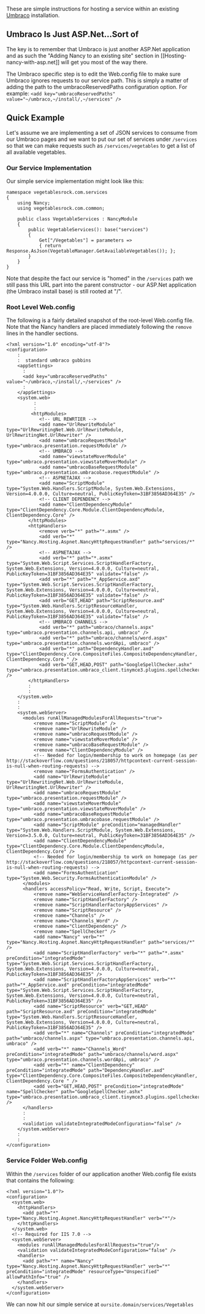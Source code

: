 These are simple instructions for hosting a service within an existing [Umbraco](http://umbraco.com/) installation.

## Umbraco Is Just ASP.Net...Sort of
The key is to remember that Umbraco is just another ASP.Net application and as such the "Adding Nancy to an existing site" section in [[Hosting-nancy-with-asp.net]] will get you most of the way there.

The Umbraco specific step is to edit the Web.config file to make sure Umbraco ignores requests to our service path. This is simply a matter of adding the path to the umbracoReservedPaths configuration option. For example:
`
<add key="umbracoReservedPaths" value="~/umbraco,~/install/,~/services" />
`

## Quick Example
Let's assume we are implementing a set of JSON services to consume from our Umbraco pages and we want to put our set of services under `/services` so that we can make requests such as `/services/vegetables` to get a list of all available vegetables.

### Our Service Implementation
Our simple service implementation might look like this:

    namespace vegetablesrock.com.services
    {
        using Nancy;
        using vegetablesrock.com.common;

        public class VegetableServices : NancyModule
        {
            public VegetableServices(): base("services")
            {
                Get["/Vegetables"] = parameters =>
                { return Response.AsJson(VegetableManager.GetAvailableVegetables()); };
            }
        }
    }

Note that despite the fact our service is "homed" in the `/services` path we still pass this URL part into the parent constructor - our ASP.Net application (the Umbraco install base) is still rooted at "/".

### Root Level Web.config
The following is a fairly detailed snapshot of the root-level Web.config file. Note that the Nancy handlers are placed immediately following the `remove` lines in the handler sections.

    <?xml version="1.0" encoding="utf-8"?>
    <configuration>
        :
        :  standard umbraco gubbins
        <appSettings>
          :
          <add key="umbracoReservedPaths" value="~/umbraco,~/install/,~/services" />
          :
        </appSettings>
        <system.web>
              :
              :
             <httpModules>
                <!-- URL REWRTIER -->
                <add name="UrlRewriteModule" type="UrlRewritingNet.Web.UrlRewriteModule, UrlRewritingNet.UrlRewriter" />
                <add name="umbracoRequestModule" type="umbraco.presentation.requestModule" />
                <!-- UMBRACO -->
                <add name="viewstateMoverModule" type="umbraco.presentation.viewstateMoverModule" />
                <add name="umbracoBaseRequestModule" type="umbraco.presentation.umbracobase.requestModule" />
                <!-- ASPNETAJAX -->
                <add name="ScriptModule" type="System.Web.Handlers.ScriptModule, System.Web.Extensions, Version=4.0.0.0, Culture=neutral, PublicKeyToken=31BF3856AD364E35" />
                <!-- CLIENT DEPENDENCY -->
                <add name="ClientDependencyModule" type="ClientDependency.Core.Module.ClientDependencyModule, ClientDependency.Core" />
            </httpModules>
            <httpHandlers>
                <remove verb="*" path="*.asmx" />
                <add verb="*" type="Nancy.Hosting.Aspnet.NancyHttpRequestHandler" path="services/*" />
                <!-- ASPNETAJAX -->
                <add verb="*" path="*.asmx" type="System.Web.Script.Services.ScriptHandlerFactory, System.Web.Extensions, Version=4.0.0.0, Culture=neutral, PublicKeyToken=31BF3856AD364E35" validate="false" />
                <add verb="*" path="*_AppService.axd" type="System.Web.Script.Services.ScriptHandlerFactory, System.Web.Extensions, Version=4.0.0.0, Culture=neutral, PublicKeyToken=31BF3856AD364E35" validate="false" />
                <add verb="GET,HEAD" path="ScriptResource.axd" type="System.Web.Handlers.ScriptResourceHandler, System.Web.Extensions, Version=4.0.0.0, Culture=neutral, PublicKeyToken=31BF3856AD364E35" validate="false" />
                <!-- UMBRACO CHANNELS -->
                <add verb="*" path="umbraco/channels.aspx" type="umbraco.presentation.channels.api, umbraco" />
                <add verb="*" path="umbraco/channels/word.aspx" type="umbraco.presentation.channels.wordApi, umbraco" />
                <add verb="*" path="DependencyHandler.axd" type="ClientDependency.Core.CompositeFiles.CompositeDependencyHandler, ClientDependency.Core " />
                <add verb="GET,HEAD,POST" path="GoogleSpellChecker.ashx" type="umbraco.presentation.umbraco_client.tinymce3.plugins.spellchecker.GoogleSpellChecker,umbraco" />
            </httpHandlers>
            :
            :
        </system.web>
        :
        :
        <system.webServer>
          <modules runAllManagedModulesForAllRequests="true">
              <remove name="ScriptModule" />
              <remove name="UrlRewriteModule" />
              <remove name="umbracoRequestModule" />
              <remove name="viewstateMoverModule" />
              <remove name="umbracoBaseRequestModule" />
              <remove name="ClientDependencyModule" />
              <!-- Needed for login/membership to work on homepage (as per http://stackoverflow.com/questions/218057/httpcontext-current-session-is-null-when-routing-requests) -->
              <remove name="FormsAuthentication" />
              <add name="UrlRewriteModule" type="UrlRewritingNet.Web.UrlRewriteModule, UrlRewritingNet.UrlRewriter" />
              <add name="umbracoRequestModule" type="umbraco.presentation.requestModule" />
              <add name="viewstateMoverModule" type="umbraco.presentation.viewstateMoverModule" />
              <add name="umbracoBaseRequestModule" type="umbraco.presentation.umbracobase.requestModule" />
              <add name="ScriptModule" preCondition="managedHandler" type="System.Web.Handlers.ScriptModule, System.Web.Extensions, Version=3.5.0.0, Culture=neutral, PublicKeyToken=31BF3856AD364E35" />
              <add name="ClientDependencyModule" type="ClientDependency.Core.Module.ClientDependencyModule, ClientDependency.Core" />
              <!-- Needed for login/membership to work on homepage (as per http://stackoverflow.com/questions/218057/httpcontext-current-session-is-null-when-routing-requests) -->
              <add name="FormsAuthentication" type="System.Web.Security.FormsAuthenticationModule" />
          </modules>
          <handlers accessPolicy="Read, Write, Script, Execute">
              <remove name="WebServiceHandlerFactory-Integrated" />
              <remove name="ScriptHandlerFactory" />
              <remove name="ScriptHandlerFactoryAppServices" />
              <remove name="ScriptResource" />
              <remove name="Channels" />
              <remove name="Channels_Word" />
              <remove name="ClientDependency" />
              <remove name="SpellChecker" />
              <add name="Nancy" verb="*" type="Nancy.Hosting.Aspnet.NancyHttpRequestHandler" path="services/*" />
              <add name="ScriptHandlerFactory" verb="*" path="*.asmx" preCondition="integratedMode" type="System.Web.Script.Services.ScriptHandlerFactory, System.Web.Extensions, Version=4.0.0.0, Culture=neutral, PublicKeyToken=31BF3856AD364E35" />
              <add name="ScriptHandlerFactoryAppServices" verb="*" path="*_AppService.axd" preCondition="integratedMode" type="System.Web.Script.Services.ScriptHandlerFactory, System.Web.Extensions, Version=4.0.0.0, Culture=neutral, PublicKeyToken=31BF3856AD364E35" />
              <add name="ScriptResource" verb="GET,HEAD" path="ScriptResource.axd" preCondition="integratedMode" type="System.Web.Handlers.ScriptResourceHandler, System.Web.Extensions, Version=4.0.0.0, Culture=neutral, PublicKeyToken=31BF3856AD364E35" />
              <add verb="*" name="Channels" preCondition="integratedMode" path="umbraco/channels.aspx" type="umbraco.presentation.channels.api, umbraco" />
              <add verb="*" name="Channels_Word" preCondition="integratedMode" path="umbraco/channels/word.aspx" type="umbraco.presentation.channels.wordApi, umbraco" />
              <add verb="*" name="ClientDependency" preCondition="integratedMode" path="DependencyHandler.axd" type="ClientDependency.Core.CompositeFiles.CompositeDependencyHandler, ClientDependency.Core " />
              <add verb="GET,HEAD,POST" preCondition="integratedMode" name="SpellChecker" path="GoogleSpellChecker.ashx" type="umbraco.presentation.umbraco_client.tinymce3.plugins.spellchecker.GoogleSpellChecker,umbraco" />
          </handlers>
          :
          :
          <validation validateIntegratedModeConfiguration="false" />
        </system.webServer>
        :
        :
    </configuration>  

### Service Folder Web.config
Within the `/services` folder of our application another Web.config file exists that contains the following:

    <?xml version="1.0"?>
    <configuration>
      <system.web>
        <httpHandlers>
          <add path="*" type="Nancy.Hosting.Aspnet.NancyHttpRequestHandler" verb="*"/>
        </httpHandlers>
      </system.web>
      <!-- Required for IIS 7.0 -->
      <system.webServer>
        <modules runAllManagedModulesForAllRequests="true"/>
        <validation validateIntegratedModeConfiguration="false" />
        <handlers>
          <add path="*" name="Nancy" type="Nancy.Hosting.Aspnet.NancyHttpRequestHandler" verb="*" preCondition="integratedMode" resourceType="Unspecified" allowPathInfo="true" />
        </handlers>
      </system.webServer>
    </configuration>

We can now hit our simple service at `oursite.domain/services/Vegetables`
